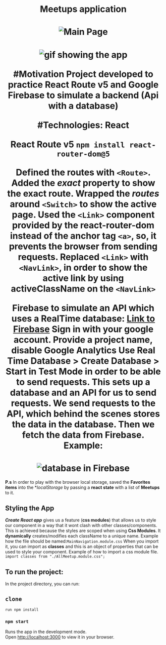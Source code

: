 <h1 align="center"align="center">Meetups application</h1>


<h1 align="center"><img src='https://ik.imagekit.io/cnbmdh4b9w/Screenshot_2_xfikzQBbX.png?ik-sdk-version=javascript-1.4.3&updatedAt=1673723610101' alt='Main Page'/></h1>

<h1 align="center"><img src="https://ik.imagekit.io/cnbmdh4b9w/ezgif.com-gif-maker_8eB3qGaGz.gif?ik-sdk-version=javascript-1.4.3&updatedAt=1673725536563" alt="gif showing the app"</h1>

#Motivation
Project developed to practice **React Route v5** and **Google Firebase** to  simulate a backend (Api with a database)

#Technologies:
**React**

**React Route v5**
```npm install react-router-dom@5```

Defined the routes with ```<Route>```. 
Added the ***exact*** property to show the exact route.
Wrapped the ***routes*** around ```<Switch>``` to show the active page.
Used the ```<Link>``` component provided by the react-router-dom **instead of** the anchor tag ```<a>```, so, it prevents the browser from sending requests. 
Replaced ```<Link>``` with ```<NavLink>```, in order to show the active link by using activeClassName on the ```<NavLink>```

**Firebase to simulate an API which uses a RealTime database:**
[ Link to Firebase](https://firebase.google.com/)
Sign in with your google account. 
Provide a project name, disable Google Analytics
Use **Real Time Database** > Create Database > Start in **Test Mode** in order to be able to send requests.
This sets up a **database** and an **API** for us to send requests.
We send requests to the API, which behind the scenes stores the data in the database.
Then we fetch the data from Firebase.
**Example:**
<h1 align="center"><img src='https://ik.imagekit.io/cnbmdh4b9w/firebase_07XHKTtVii.png?ik-sdk-version=javascript-1.4.3&updatedAt=1673723390157'alt="database in Firebase"/></h1>

**P.s**
In order to play with the browser local storage, saved the **Favorites items** into the **localStorage* by passing a **react state** with a list of **Meetups** to it.
## Styling the App
***Create React app*** gives us a feature (**css modules**) that allows us to style our component in a way that it wont clash with other classes/components.  
This is achieved because the styles are scoped when using **Css Modules**. It **dynamically** creates/modifies each className to a unique name.
Example how the file should be named:```MainNavigation.module.css```
When you import it, you can import as **classes** and this is an object of properties that can be used to style your component. 
Example of how to import a css module file.
```import classes from "./AllMeetup.module.css";```

## To run the project:
In the project directory, you can run:

## `clone`  
```run npm install ```
### `npm start`

Runs the app in the development mode.\
Open [http://localhost:3000](http://localhost:3000) to view it in your browser.




